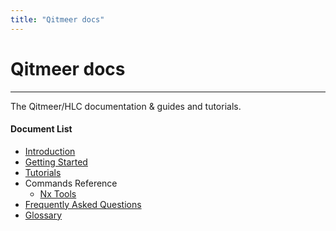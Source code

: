 ```yaml
---
title: "Qitmeer docs"
---
```


# Qitmeer docs

------------

The Qitmeer/HLC documentation &amp; guides and tutorials.

#### Document List
 - [Introduction](./intro/)
 - [Getting Started](./getstart/)
 - [Tutorials](./tutorials/)
 - Commands Reference
   - [Nx Tools](./nxtools/)
 - [Frequently Asked Questions](./faqs/)
 - [Glossary](./glossary)
